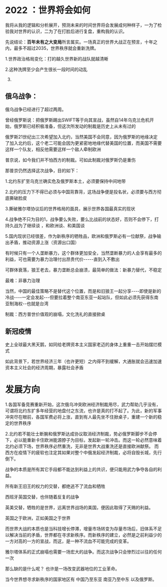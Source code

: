 # 2022 ：世界将会如何



我将从我的逻辑和分析展开，预测未来的时间世界将会发展成何种样子，一为了检验我对世界的认识，二为了在打脸后进行复盘，重构我的认识。



先说结论：**百年未有之大变局**所言属实。一场真正的世界大战正在预言，十年之内，最多不超过2035，世界秩序就会重新洗牌。

1.世界政治格局变化：打的越久世界新的战队就越清晰

2.这种洗牌至少会产生很长一段时间的动乱

3.



## 俄乌战争：

俄乌战争已经进行了超过两周。



曾经俄罗斯说：把俄罗斯踢出SWIFT等于向其宣战，虽然自14年乌克兰危机开始，俄罗斯已经积极准备，但这次所发动的制裁是历史上从未有过的



俄罗斯21世纪出三次希望加入北约，当然美国不会同意，因为俄罗斯的地缘决定了加入北约后，这个老二可能会因为更紧密地地缘代替美国的位置，而美国不需要这样一个队友，相反他需要这样一个敌人牵制欧洲

普京说，如今我们并不怕西方的制裁。可如此制裁对俄罗斯仍是重伤

那普京仍然选择这次战争，目的如下：

1.北约东扩至乌克兰确实危及俄罗斯本土，必须要保持中间地带

2.北约的压力下不得已必须与中国背靠背，这场战争便是投名状，必须要与西方彻底撕破脸皮

3.撕破雅尔塔协议后的世界格局的面具，展示世界各国最真实的现状

4.战争绝不只为目的1，战争要么失败，要么比战前的状态好，否则不会停下，打持久战为了继续谈 ，和欧洲谈、和美国谈

5.国内现状已经很差，作为新秩序的牺牲品，欧洲和俄罗斯必有一位献祭，战争输出矛盾，推动资源上涨（资源出口国）





有时候只有一个人垄断暴力，这个群体更加安全，当然垄断暴力的人会享有最多的利益，可也需要为暴力治理付出昂贵代价-----直到入不敷出

可群体衰落，狼王老去，暴力垄断总会崩溃，最简单的做法：新暴力替代，不稳定

最难：非暴力治理



当然，中国的最佳策略不是替代这个位置，而是和旧狼王一起分享----即使是新的冷战----一定会发起---但要拉着整个南亚东亚一起站队，但如此必须先获得东南亚制海权--也就是台湾



制裁：西方普世价值观的崩塌，文化洗礼的直接掀桌

## 新冠疫情

史上全球最大黑天鹅，如同给老牌资本主义国家老迈的身体上重重一击开始摆烂模式

如此背景下，若世界经济三年（也许更短）之内得不到缓解，大通胀就会迅速加速资本主义社会的经济周期，暴露社会矛盾



# 发展方向

1.各国军备竞赛重新开始，这次俄乌冲突欧洲经济制裁用尽，武力帮助几乎没有，可谓将北约东扩多年经营的地盘付之东流，也许是真的打不起了。为此，新的军事冲突尽在眼前，各国军费必将上涨，直到有人最先坐不住掀桌子，重建一个新的稳定的世界秩序

2.北约若不能壮士断腕和俄罗斯达成协议取消经济制裁，势必俄罗斯脚步不会停下，必以能重新卡住欧洲能源脖子为目标，发起新一轮冲击。而这一轮必然意味着北约必须下场，世界秩序必然重洗，无非是世界大战重洗还是直接欧洲献祭。 而西方在疫情下的疲软也注定其如果对整个中俄发起经济制裁，必将自毁长城，先行倒下。



战争的本质是所有其它手段都不能达到利益上的共识，便只能用武力争夺各自的利益。

所有新王旧王的权力的交替，都绝逃不了流血和牺牲



西班牙英国交替，也伴随着反复的战争



英美交替，牺牲的是世界，远离世界战场的美国，便因此取得了天赐的利益。



英国之于欧洲，正如美国之于世界



而世界大战的本质也是当科技增长停滞，增量市场转变为存量市场后，旧体系不足以解决当前的矛盾，世界都在寻求新秩序。而新秩序的建立，必然是之前利益少的一方对高的一方的宣战，而这，是一种不流血不可能完成的变革。



雅尔塔体系的正式崩塌也需要一场宏大的战争。而这次战争只会惨烈过以往的任何一次



那么缺的是什么呢？ 也许是一场改变武器地位的工业革命。



当今世界想寻求新秩序的国家地区有 中国乃至东亚 南亚乃至中东 以及俄罗斯。



